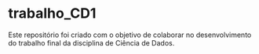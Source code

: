 # trabalho_CD1
Este repositório foi criado com o objetivo de colaborar no desenvolvimento do trabalho final da disciplina de Ciência de Dados.
